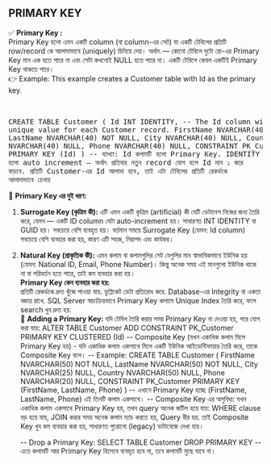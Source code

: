 ## PRIMARY KEY 
✅ <b>Primary Key :</b> <br> 
Primary Key হলো এমন একটি column (বা column-এর সেট) যা একটি টেবিলের প্রতিটি row/record কে আলাদাভাবে (uniquely) চিনিয়ে দেয়। অর্থাৎ — কোনো টেবিলে দুটো রো-এর Primary Key মান এক হতে পারে না এবং সেটা কখনোই NULL হতে পারে না। একটি টেবিলে কেবল একটিই Primary Key থাকতে পারে। <br> 
👉 Example: This example creates a Customer table with Id as the primary key.
	<pre> 	  
	      CREATE TABLE Customer (
		  Id INT IDENTITY,    -- The Id column will hold a unique value for each Customer record.
		  FirstName NVARCHAR(40) NOT NULL,
		  LastName NVARCHAR(40) NOT NULL,
		  City NVARCHAR(40) NULL,
		  Country NVARCHAR(40) NULL,
		  Phone NVARCHAR(40) NULL,
		  CONSTRAINT PK_Customer PRIMARY KEY (Id)
		) 	-- ব্যাখ্যা: Id কলামটি হলো Primary Key. IDENTITY মানে হলো auto increment — অর্থাৎ প্রতিবার নতুন record যোগ হলে Id মান ১ করে বাড়বে. প্রতিটি Customer-এর Id আলাদা হবে, তাই এটা টেবিলের প্রতিটি রেকর্ডকে আলাদাভাবে চেনায়
	</pre> 
🔷 <b>Primary Key এর দুই ধরণ: </b> <br>
 1. <b>Surrogate Key (কৃত্রিম কী): </b> এটি এমন একটি কৃত্রিম (artificial) কী যেটি ডেটাবেস নিজের জন্য তৈরি করে, যেমন — একটি ID column যেটা auto-increment হয়। সাধারণত INT IDENTITY বা GUID হয়। সবচেয়ে বেশি ব্যবহৃত হয়। বর্তমান সময়ে Surrogate Key (যেমন: Id column) সবচেয়ে বেশি ব্যবহার করা হয়, কারণ এটি সহজ, নিরাপদ এবং কার্যকর।
 2. <b>Natural Key (প্রাকৃতিক কী):</b> এমন কলাম বা কলামগুলির সেট যেগুলির মান স্বাভাবিকভাবে ইউনিক হয় (যেমন: National ID, Email, Phone Number)। কিন্তু অনেক সময় এই মানগুলো ইউনিক থাকে না বা পরিবর্তন হতে পারে, তাই কম ব্যবহার করা হয়।
<br><b>Primary Key কেন ব্যবহার করা হয়:</b> <br>
প্রতিটি রেকর্ডকে দ্রুত খুঁজে পাওয়া যায়. ডুপ্লিকেট ডেটা প্রতিরোধ করে. Database-এর Integrity বা একতা বজায় রাখে. SQL Server স্বয়ংক্রিয়ভাবে Primary Key কলামে Unique Index তৈরি করে, ফলে search খুব দ্রুত হয়.  <br> 
🔷 <b>Adding a Primary Key: </b> যদি টেবিল তৈরি করার সময় Primary Key না দেওয়া হয়, পরে যোগ করা যায়:
		ALTER TABLE Customer 
		ADD CONSTRAINT PK_Customer PRIMARY KEY CLUSTERED (Id)
	-- Composite Key (যখন একাধিক কলাম মিলে Primary Key হয়) - যদি একাধিক কলাম একসাথে মিলে একটি ইউনিক আইডেন্টিফায়ার তৈরি করে, তাকে Composite Key বলে।
	-- Example: 
		CREATE TABLE Customer (
		FirstName NVARCHAR(50) NOT NULL,
		LastName NVARCHAR(50) NOT NULL,
		City NVARCHAR(25) NULL,
		Country NVARCHAR(50) NULL,
		Phone NVARCHAR(20) NULL,
		CONSTRAINT PK_Customer PRIMARY KEY (FirstName, LastName, Phone)
		) -- এখানে Primary Key হচ্ছে (FirstName, LastName, Phone) এই তিনটি কলাম একসাথে।
	-- Composite Key এর অসুবিধা: যখন একাধিক কলাম একসাথে Primary Key হয়, তখন query অনেক জটিল হয়ে যায়: WHERE clause বড় হয়ে যায়, JOIN করার সময় অনেক কলাম ম্যাচ করতে হয়, Query ধীর হয়. তাই Composite Key খুব কম ব্যবহার করা হয়, সাধারণত পুরোনো (legacy) ডাটাবেজে দেখা যায়।

	-- Drop a Primary Key: 
		SELECT TABLE Customer 
		DROP PRIMARY KEY   -- এতে কলামটি আর Primary Key হিসেবে ব্যবহৃত হবে না, তবে কলামটি মুছে যাবে না।



